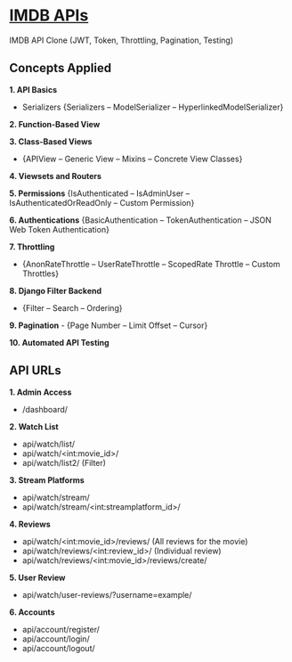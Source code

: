 # [IMDB APIs](https://www.linkedin.com/feed/update/urn:li:activity:7068960484607033344/)
IMDB API Clone (JWT, Token, Throttling, Pagination, Testing)

## Concepts Applied
**1. API Basics**
   - Serializers {Serializers – ModelSerializer – HyperlinkedModelSerializer}

**2. Function-Based View**

**3. Class-Based Views**
   - {APIView – Generic View – Mixins – Concrete View Classes}

**4. Viewsets and Routers**

**5. Permissions**
   {IsAuthenticated – IsAdminUser – IsAuthenticatedOrReadOnly – Custom Permission}

**6. Authentications**
   {BasicAuthentication – TokenAuthentication – JSON Web Token Authentication}

**7. Throttling**
   - {AnonRateThrottle – UserRateThrottle – ScopedRate Throttle – Custom Throttles}

**8. Django Filter Backend**
   - {Filter – Search – Ordering}

**9. Pagination**
    - {Page Number – Limit Offset – Cursor}
  
**10. Automated API Testing**

## API URLs
**1. Admin Access**
   - /dashboard/
   
**2. Watch List**
   - api/watch/list/
   - api/watch/\<int:movie_id>/
   - api/watch/list2/ (Filter)
 
**3. Stream Platforms**
   - api/watch/stream/
   - api/watch/stream/\<int:streamplatform_id>/

**4. Reviews**
   - api/watch/\<int:movie_id>/reviews/ (All reviews for the movie)
   - api/watch/reviews/\<int:review_id>/ (Individual review)
   - api/watch/reviews/\<int:movie_id>/reviews/create/

**5. User Review**
   - api/watch/user-reviews/?username=example/ 

**6. Accounts**
   - api/account/register/
   - api/account/login/
   - api/account/logout/

